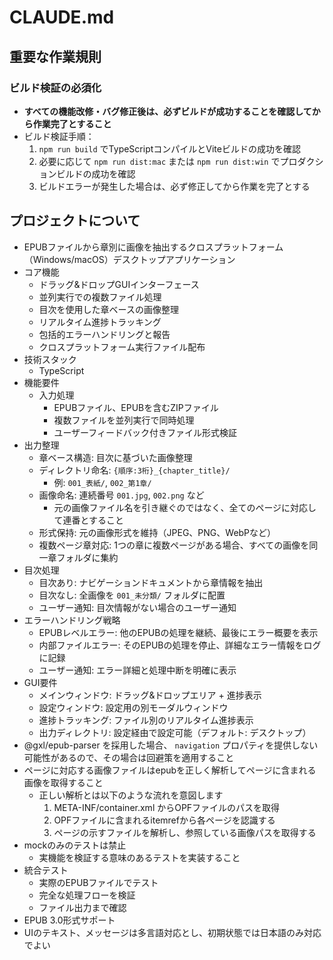 # CLAUDE.md

## 重要な作業規則

### ビルド検証の必須化
- **すべての機能改修・バグ修正後は、必ずビルドが成功することを確認してから作業完了とすること**
- ビルド検証手順：
  1. `npm run build` でTypeScriptコンパイルとViteビルドの成功を確認
  2. 必要に応じて `npm run dist:mac` または `npm run dist:win` でプロダクションビルドの成功を確認
  3. ビルドエラーが発生した場合は、必ず修正してから作業を完了とする

## プロジェクトについて

- EPUBファイルから章別に画像を抽出するクロスプラットフォーム（Windows/macOS）デスクトップアプリケーション
- コア機能
  - ドラッグ&ドロップGUIインターフェース
  - 並列実行での複数ファイル処理
  - 目次を使用した章ベースの画像整理
  - リアルタイム進捗トラッキング
  - 包括的エラーハンドリングと報告
  - クロスプラットフォーム実行ファイル配布
- 技術スタック
  - TypeScript
- 機能要件
  - 入力処理
    - EPUBファイル、EPUBを含むZIPファイル
    - 複数ファイルを並列実行で同時処理
    - ユーザーフィードバック付きファイル形式検証
- 出力整理
  - 章ベース構造: 目次に基づいた画像整理
  - ディレクトリ命名: `{順序:3桁}_{chapter_title}/`
    - 例: `001_表紙/`, `002_第1章/`
  - 画像命名: 連続番号 `001.jpg`, `002.png` など
    - 元の画像ファイル名を引き継ぐのではなく、全てのページに対応して連番とすること
  - 形式保持: 元の画像形式を維持（JPEG、PNG、WebPなど）
  - 複数ページ章対応: 1つの章に複数ページがある場合、すべての画像を同一章フォルダに集約
- 目次処理
  - 目次あり: ナビゲーションドキュメントから章情報を抽出
  - 目次なし: 全画像を `001_未分類/` フォルダに配置
  - ユーザー通知: 目次情報がない場合のユーザー通知
- エラーハンドリング戦略
  - EPUBレベルエラー: 他のEPUBの処理を継続、最後にエラー概要を表示
  - 内部ファイルエラー: そのEPUBの処理を停止、詳細なエラー情報をログに記録
  - ユーザー通知: エラー詳細と処理中断を明確に表示
- GUI要件
  - メインウィンドウ: ドラッグ&ドロップエリア + 進捗表示
  - 設定ウィンドウ: 設定用の別モーダルウィンドウ
  - 進捗トラッキング: ファイル別のリアルタイム進捗表示
  - 出力ディレクトリ: 設定経由で設定可能（デフォルト: デスクトップ）
- @gxl/epub-parser を採用した場合、 `navigation` プロパティを提供しない可能性があるので、その場合は回避策を適用すること
- ページに対応する画像ファイルはepubを正しく解析してページに含まれる画像を取得すること
  - 正しい解析とは以下のような流れを意図します
    1. META-INF/container.xml からOPFファイルのパスを取得
    2. OPFファイルに含まれるitemrefから各ページを認識する
    3. ページの示すファイルを解析し、参照している画像パスを取得する
- mockのみのテストは禁止
  - 実機能を検証する意味のあるテストを実装すること
- 統合テスト
  - 実際のEPUBファイルでテスト
  - 完全な処理フローを検証
  - ファイル出力まで確認
- EPUB 3.0形式サポート
- UIのテキスト、メッセージは多言語対応とし、初期状態では日本語のみ対応でよい
